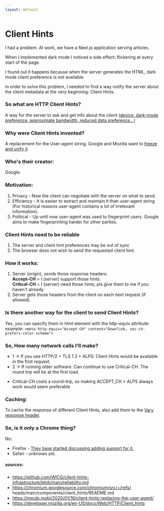 ```yaml
---
layout: default
---
```


# Client Hints 

I had a problem. 
At work, we have a Next.js application serving articles. 

When I implemented dark mode I noticed a side effect: flickering at every start of the page. 

I found out it happens because when the server generates the HTML, dark mode client preference is not available. 

In order to solve this problem, I needed to find a way notify the server about the client metadata at the very beginning: Client Hints.

### So what are HTTP Client Hints?
A way for the server to ask and get info about the client [(device, dark-mode preference, approximate bandwidth, reduced data preference...)](https://browserleaks.com/client-hints)

### Why were Client Hints invented?
A replacement for the User-agent string.
Google and Mozilla want to [freeze and unify it](https://groups.google.com/a/chromium.org/g/blink-dev/c/-2JIRNMWJ7s/m/yHe4tQNLCgAJ)

### Who's their creator: 
Google. 

### Motivation: 
1. Privacy - Now the client can negotiate with the server on what to send. 
2. Efficiency - It is easier to extract and maintain it than user-agent string (For historical reasons user-agent contains a lot of irrelevant information).
3. Political -  Up until now user-agent was used to fingerprint users.  Google aims to make fingerprinting harder for other parties.

### Client Hints need to be reliable
1. The server and client hint preferences may be out of sync
2. The browser does not wish to send the requested client hint. 

### How it works: 
1. Server (origin), sends those response headers:  
    __Accept-CH__ = I (server) support those hints.   
    __Critical-CH__ = I (server) need those hints, pls give them to me if you haven't already.
2. Server gets those headers from the client on each next request (if allowed). 

### Is there another way for the client to send Client Hints?
Yes, you can specify them in html <meta> element with the http-equiv attribute:
example: `<meta http-equiv="Accept-CH" content="Downlink, sec-ch-prefers-color-scheme">`

### So, How many network calls I'll make? 
 - 1 -> If you use HTTP/2 + TLS 1.3 + ALPS: Client Hints would be available in the first request.
 - 2 -> If running older software. Can continue to use Critical-CH. The round trip will be at the first load. 
 
 * Critical-CH costs a round-trip, so making ACCEPT_CH + ALPS always work would seem preferable


### Caching:
To cache the response of different Client Hints, also add them to the [Vary response header](https://developer.mozilla.org/en-US/docs/Web/HTTP/Headers/Vary).

### So, is it only a Chrome thing? 
No:  
- Firefox - [They have started discussing adding support for it.](https://bugzilla.mozilla.org/show_bug.cgi?id=935216)  
- Safari - unknown yet. 


##### _sources:_
- https://github.com/WICG/client-hints-infrastructure/blob/main/reliability.md  
- https://chromium.googlesource.com/chromium/src/+/refs/  
heads/main/components/client_hints/README.md   
- https://mpulp.mobi/2020/01/16/client-hints-replacing-the-user-agent/  
- https://developer.mozilla.org/en-US/docs/Web/HTTP/Client_hints  
